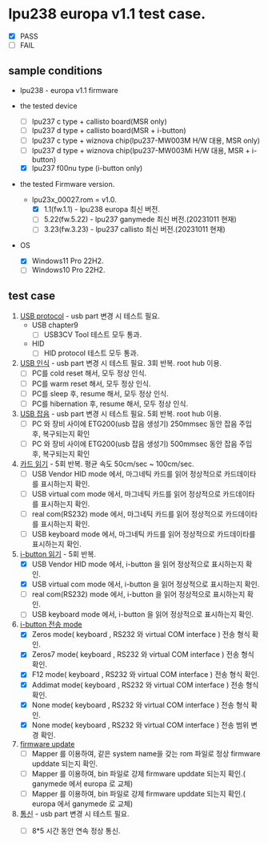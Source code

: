 # lpu238 europa v1.1 test case.
* [x] PASS
* [ ] FAIL

## sample conditions
* lpu238 - europa v1.1 firmware

* the tested device
  * [ ] lpu237 c type + callisto board(MSR only)
  * [ ] lpu237 d type + callisto board(MSR + i-button)
  * [ ] lpu237 c type + wiznova chip(lpu237-MW003M H/W 대용, MSR only)
  * [ ] lpu237 d type + wiznova chip(lpu237-MW003Mi H/W 대용, MSR + i-button)
  * [x] lpu237 f00nu type (i-button only)
 
* the tested Firmware version.
  * lpu23x_00027.rom = v1.0.
    * [x] 1.1(fw.1.1) - lpu238 europa 최신 버전.
    * [ ] 5.22(fw.5.22) - lpu237 ganymede 최신 버전.(20231011 현재)
    * [ ] 3.23(fw.3.23) - lpu237 callisto 최신 버전.(20231011 현재)

* OS
  * [x] Windows11 Pro 22H2.
  * [ ] Windows10 Pro 22H2.

## test case
1. <u>USB protocol</u> - usb part 변경 시 테스트 필요.
    * USB chapter9 
      + [ ] USB3CV Tool 테스트 모두 통과.
    * HID 
      + [ ] HID protocol 테스트 모두 통과.

2. <u>USB 인식</u> - usb part 변경 시 테스트 필요. 3회 반복. root hub 이용. 
    * [ ] PC를 cold reset 해서, 모두 정상 인식.
    * [ ] PC를 warm reset 해서, 모두 정상 인식.
    * [ ] PC를 sleep 후, resume 해서, 모두 정상 인식.
    * [ ] PC를 hibernation 후, resume 해서, 모두 정상 인식.

3. <u>USB 잡음</u> - usb part 변경 시 테스트 필요. 5회 반복. root hub 이용.
    * [ ] PC 와 장비 사이에 ETG200(usb 잡음 생성기) 250mmsec 동안 잡음 주입 후, 복구되는지 확인
    * [ ] PC 와 장비 사이에 ETG200(usb 잡음 생성기) 500mmsec 동안 잡음 주입 후, 복구되는지 확인

4. <u>카드 읽기</u> - 5회 반복. 평균 속도 50cm/sec ~ 100cm/sec.
    * [ ] USB Vendor HID mode 에서, 마그네틱 카드를 읽어 정상적으로 카드데이타를 표시하는지 확인.
    * [ ] USB virtual com mode 에서, 마그네틱 카드를 읽어 정상적으로 카드데이타를 표시하는지 확인.
    * [ ] real com(RS232) mode 에서, 마그네틱 카드를 읽어 정상적으로 카드데이타를 표시하는지 확인.
    * [ ] USB keyboard mode 에서, 마그네틱 카드를 읽어 정상적으로 카드데이타를 표시하는지 확인.

5. <u>i-button 읽기</u> - 5회 반복.
    * [x] USB Vendor HID mode 에서, i-button 을 읽어 정상적으로 표시하는지 확인.
    * [x] USB virtual com mode 에서, i-button 을 읽어 정상적으로 표시하는지 확인.
    * [ ] real com(RS232) mode 에서, i-button 을 읽어 정상적으로 표시하는지 확인.
    * [ ] USB keyboard mode 에서, i-button 을 읽어 정상적으로 표시하는지 확인.

6. <u>[i-button 전송 mode](https://blog.naver.com/elpusk/222928056691)</u>
    * [x] Zeros mode( keyboard , RS232 와 virtual COM  interface ) 전송 형식 확인.
    * [x] Zeros7 mode( keyboard , RS232 와 virtual COM  interface ) 전송 형식 확인.
    * [x] F12 mode( keyboard , RS232 와 virtual COM  interface ) 전송 형식 확인.
    * [x] Addimat mode( keyboard , RS232 와 virtual COM  interface ) 전송 형식 확인.
    * [x] None mode( keyboard , RS232 와 virtual COM  interface ) 전송 형식 확인.
    * [x] None mode( keyboard , RS232 와 virtual COM  interface ) 전송 범위 변경 확인.

7. <u>firmware update</u>
    * [ ] Mapper 를 이용하여, 같은 system name을 갖는 rom 파일로 정상 firmware upddate 되는지 확인.
    * [ ] Mapper 를 이용하여, bin 파일로 강제 firmware upddate 되는지 확인.( ganymede 에서 europa 로 교체)
    * [ ] Mapper 를 이용하여, bin 파일로 강제 firmware upddate 되는지 확인.( europa 에서 ganymede 로 교체)

8. <u>통신</u> - usb part 변경 시 테스트 필요.
    * [ ] 8*5 시간 동안 연속 정상 통신.

 